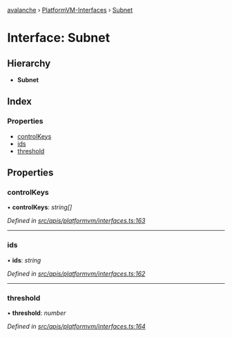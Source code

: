 [avalanche](../README.md) › [PlatformVM-Interfaces](../modules/platformvm_interfaces.md) › [Subnet](platformvm_interfaces.subnet.md)

# Interface: Subnet

## Hierarchy

* **Subnet**

## Index

### Properties

* [controlKeys](platformvm_interfaces.subnet.md#controlkeys)
* [ids](platformvm_interfaces.subnet.md#ids)
* [threshold](platformvm_interfaces.subnet.md#threshold)

## Properties

###  controlKeys

• **controlKeys**: *string[]*

*Defined in [src/apis/platformvm/interfaces.ts:163](https://github.com/ava-labs/avalanchejs/blob/5511161/src/apis/platformvm/interfaces.ts#L163)*

___

###  ids

• **ids**: *string*

*Defined in [src/apis/platformvm/interfaces.ts:162](https://github.com/ava-labs/avalanchejs/blob/5511161/src/apis/platformvm/interfaces.ts#L162)*

___

###  threshold

• **threshold**: *number*

*Defined in [src/apis/platformvm/interfaces.ts:164](https://github.com/ava-labs/avalanchejs/blob/5511161/src/apis/platformvm/interfaces.ts#L164)*
